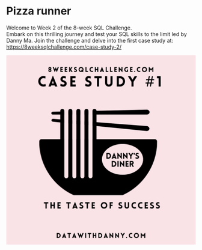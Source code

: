 # Pizza runner

Welcome to Week 2 of the 8-week SQL Challenge.\
Embark on this thrilling journey and test your SQL skills to the limit led by Danny Ma. Join the challenge and delve into the first case study at: https://8weeksqlchallenge.com/case-study-2/

![Alt text](https://github.com/heatzer/Dannys_Diner/blob/main/dannysdiner.png)
